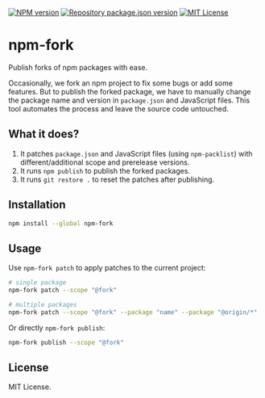 [![NPM version](https://img.shields.io/npm/v/npm-fork?color=%23cb3837&style=flat-square)](https://www.npmjs.com/package/npm-fork)
[![Repository package.json version](https://img.shields.io/github/package-json/v/vilic/npm-fork?color=%230969da&label=repo&style=flat-square)](./package.json)
[![MIT License](https://img.shields.io/badge/license-MIT-999999?style=flat-square)](./LICENSE)

# npm-fork

Publish forks of npm packages with ease.

Occasionally, we fork an npm project to fix some bugs or add some features. But to publish the forked package, we have to manually change the package name and version in `package.json` and JavaScript files. This tool automates the process and leave the source code untouched.

## What it does?

1. It patches `package.json` and JavaScript files (using `npm-packlist`) with different/additional scope and prerelease versions.
2. It runs `npm publish` to publish the forked packages.
3. It runs `git restore .` to reset the patches after publishing.

## Installation

```sh
npm install --global npm-fork
```

## Usage

Use `npm-fork patch` to apply patches to the current project:

```sh
# single package
npm-fork patch --scope "@fork"

# multiple packages
npm-fork patch --scope "@fork" --package "name" --package "@origin/*"
```

Or directly `npm-fork publish`:

```sh
npm-fork publish --scope "@fork"
```

## License

MIT License.
